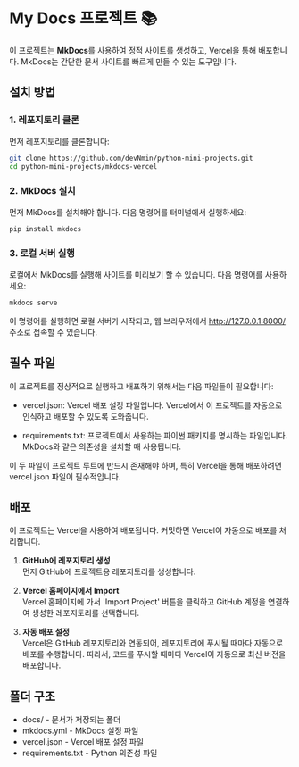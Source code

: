 # My Docs 프로젝트 📚

이 프로젝트는 **MkDocs**를 사용하여 정적 사이트를 생성하고, Vercel을 통해 배포합니다. MkDocs는 간단한 문서 사이트를 빠르게 만들 수 있는 도구입니다.

## 설치 방법

### 1. 레포지토리 클론
먼저 레포지토리를 클론합니다:
```bash
git clone https://github.com/devNmin/python-mini-projects.git
cd python-mini-projects/mkdocs-vercel
```
### 2. MkDocs 설치

먼저 MkDocs를 설치해야 합니다. 다음 명령어를 터미널에서 실행하세요:

```bash
pip install mkdocs
```
### 3. 로컬 서버 실행
로컬에서 MkDocs를 실행해 사이트를 미리보기 할 수 있습니다. 다음 명령어를 사용하세요:
```bash
mkdocs serve
```
이 명령어를 실행하면 로컬 서버가 시작되고, 웹 브라우저에서 http://127.0.0.1:8000/ 주소로 접속할 수 있습니다.

## 필수 파일
이 프로젝트를 정상적으로 실행하고 배포하기 위해서는 다음 파일들이 필요합니다:

- vercel.json: Vercel 배포 설정 파일입니다. Vercel에서 이 프로젝트를 자동으로 인식하고 배포할 수 있도록 도와줍니다.

- requirements.txt: 프로젝트에서 사용하는 파이썬 패키지를 명시하는 파일입니다. MkDocs와 같은 의존성을 설치할 때 사용됩니다.

이 두 파일이 프로젝트 루트에 반드시 존재해야 하며, 특히 Vercel을 통해 배포하려면 vercel.json 파일이 필수적입니다.



## 배포

이 프로젝트는 Vercel을 사용하여 배포됩니다. 커밋하면 Vercel이 자동으로 배포를 처리합니다.

1. **GitHub에 레포지토리 생성**  
   먼저 GitHub에 프로젝트용 레포지토리를 생성합니다.

2. **Vercel 홈페이지에서 Import**  
   Vercel 홈페이지에 가서 'Import Project' 버튼을 클릭하고 GitHub 계정을 연결하여 생성한 레포지토리를 선택합니다.

3. **자동 배포 설정**  
   Vercel은 GitHub 레포지토리와 연동되어, 레포지토리에 푸시될 때마다 자동으로 배포를 수행합니다. 따라서, 코드를 푸시할 때마다 Vercel이 자동으로 최신 버전을 배포합니다.

## 폴더 구조
- docs/ - 문서가 저장되는 폴더
- mkdocs.yml - MkDocs 설정 파일
- vercel.json - Vercel 배포 설정 파일
- requirements.txt - Python 의존성 파일